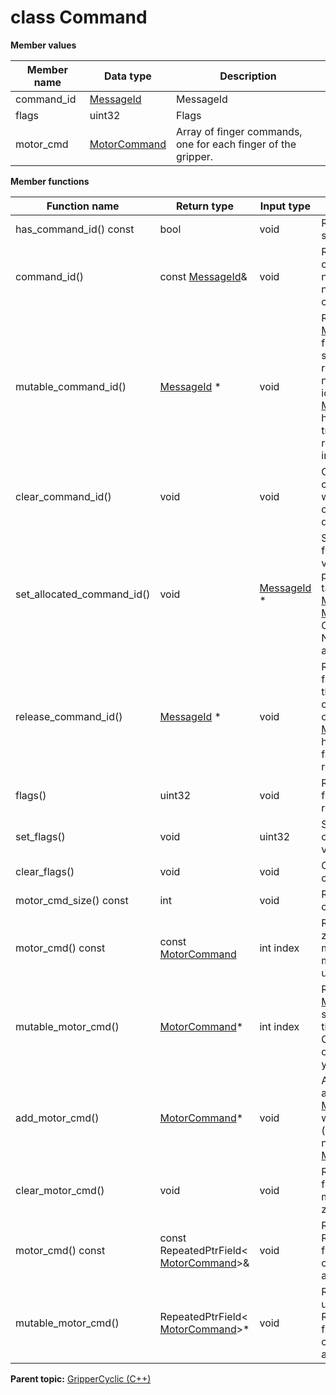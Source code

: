 # class Command

 **Member values** 

|Member name|Data type|Description|
|-----------|---------|-----------|
|command\_id| [MessageId](MessageId.md#)|MessageId|
|flags|uint32|Flags|
|motor\_cmd| [MotorCommand](MotorCommand.md#)|Array of finger commands, one for each finger of the gripper.|

 **Member functions** 

|Function name|Return type|Input type|Description|
|-------------|-----------|----------|-----------|
|has\_command\_id\(\) const|bool|void|Returns true if command\_id is set.|
|command\_id\(\)|const [MessageId](MessageId.md#)&|void|Returns the current value of command\_id. If command\_id is not set, returns a [MessageId](MessageId.md#) with none of its fields set \(possibly command\_id::default\_instance\(\)\).|
|mutable\_command\_id\(\)| [MessageId](MessageId.md#) \*|void|Returns a pointer to the mutable [MessageId](MessageId.md#) object that stores the field's value. If the field was not set prior to the call, then the returned [MessageId](MessageId.md#) will have none of its fields set \(i.e. it will be identical to a newly-allocated [MessageId](MessageId.md#)\). After calling this, has\_command\_id\(\) will return true and command\_id\(\) will return a reference to the same instance of [MessageId](MessageId.md#).|
|clear\_command\_id\(\)|void|void|Clears the value of the field. After calling this, has\_command\_id\(\) will return false and command\_id\(\) will return the default value.|
|set\_allocated\_command\_id\(\)|void| [MessageId](MessageId.md#) \*|Sets the [MessageId](MessageId.md#) object to the field and frees the previous field value if it exists. If the [MessageId](MessageId.md#) pointer is not NULL, the message takes ownership of the allocated [MessageId](MessageId.md#) object and has\_ [MessageId](MessageId.md#)\(\) will return true. Otherwise, if the command\_id is NULL, the behavior is the same as calling clear\_command\_id\(\).|
|release\_command\_id\(\)| [MessageId](MessageId.md#) \*|void|Releases the ownership of the field and returns the pointer of the [MessageId](MessageId.md#) object. After calling this, caller takes the ownership of the allocated [MessageId](MessageId.md#) object, has\_command\_id\(\) will return false, and command\_id\(\) will return the default value.|
|flags\(\)|uint32|void|Returns the current value of flags. If the flags is not set, returns 0.|
|set\_flags\(\)|void|uint32|Sets the value of flags. After calling this, flags\(\) will return value.|
|clear\_flags\(\)|void|void|Clears the value of flags. After calling this, flags\(\) will return 0.|
|motor\_cmd\_size\(\) const|int|void|Returns the number of elements currently in the field.|
|motor\_cmd\(\) const|const [MotorCommand](MotorCommand.md#)|int index|Returns the element at the given zero-based index. Calling this method with index outside of \[0, motor\_cmd\_size\(\)\) yields undefined behavior.|
|mutable\_motor\_cmd\(\)| [MotorCommand](MotorCommand.md#)\*|int index|Returns a pointer to the mutable [MotorCommand](MotorCommand.md#) object that stores the value of the element at the given zero-based index. Calling this method with index outside of \[0, motor\_cmd\_size\(\)\) yields undefined behavior.|
|add\_motor\_cmd\(\)| [MotorCommand](MotorCommand.md#)\*|void|Adds a new element and returns a pointer to it. The returned [MotorCommand](MotorCommand.md#) is mutable and will have none of its fields set \(i.e. it will be identical to a newly-allocated [MotorCommand](MotorCommand.md#)\).|
|clear\_motor\_cmd\(\)|void|void|Removes all elements from the field. After calling this, motor\_cmd\_size\(\) will return zero.|
|motor\_cmd\(\) const|const RepeatedPtrField< [MotorCommand](MotorCommand.md#)\>&|void|Returns the underlying RepeatedPtrField that stores the field's elements. This container class provides STL-like iterators and other methods.|
|mutable\_motor\_cmd\(\)|RepeatedPtrField< [MotorCommand](MotorCommand.md#)\>\*|void|Returns a pointer to the underlying mutable RepeatedPtrField that stores the field's elements. This container class provides STL-like iterators and other methods.|

**Parent topic:** [GripperCyclic \(C++\)](../../summary_pages/GripperCyclic.md)

